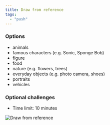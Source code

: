 ```yaml
---
title: Draw from reference
tags:
  - "push"
---
```


### Options
- animals
- famous characters (e.g. Sonic, Sponge Bob)
- figure
- food
- nature (e.g. flowers, trees)
- everyday objects (e.g. photo camera, shoes)
- portraits
- vehicles

### Optional challenges
- Time limit: 10 minutes

![Draw from reference](https://live.staticflickr.com/65535/51160023964_46701f852c_k.jpg)

